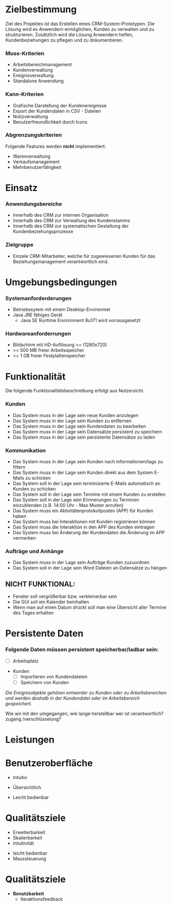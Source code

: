 # Zielbestimmung
Ziel des Projektes ist das Erstellen eines CRM-System-Prototypen. Die Lösung wird es Anwendern ermöglichen, Kunden zu verwalten und zu strukturieren. Zusätzlich wird die Lösung Anwendern helfen, Kundenbeziehungen zu pflegen und zu dokumentieren.

### Muss-Kriterien
- Arbeitsbereichmanagement
- Kundenverwaltung
- Ereignisverwaltung
- Standalone Anwendung

### Kann-Kriterien
- Grafische Darstellung der Kundenereignisse
- Export der Kundendaten in CSV - Dateien 
- Notizverwaltung
- Benutzerfreundlichkeit durch Icons

### Abgrenzungskriterien
Folgende Features werden **nicht** implementiert:
- Warenverwaltung
- Verkaufsmanagement
- Mehrbenutzerfähigkeit

# Einsatz
### Anwendungsbereiche
-	Innerhalb des CRM zur internen Organisation
- Innerhalb des CRM zur Verwaltung des Kundenstamms
-	Innerhalb des CRM zur systematischen Gestaltung der Kundenbeziehungsprozesse

### Zielgruppe
- Einzele CRM-Mitarbeiter, welche für zugewiesenen Kunden für das Beziehungsmanagement verantwortlich sind.

# Umgebungsbedingungen
### Systemanforderderungen
* Betriebssytem mit einem Desktop-Environmet
* Java JRE fähiges Gerät
  * Java SE Runtime Environment 8u171 wird vorrausgesetzt
  
### Hardwareanforderrungen
* Bildschirm mit HD-Auflösung >= (1280x720)
* \>= 500 MB freier Arbeitsspeicher
* \>= 1 GB freier Festplattenspeicher

# Funktionalität
Die folgende Funktionalitätsbeschreibung erfolgt aus Nutzersicht.

### Kunden
- Das System muss in der Lage sein neue Kunden anzulegen
- Das System muss in der Lage sein Kunden zu entfernen
- Das System muss in der Lage sein Kundendaten zu bearbeiten
- Das System muss in der Lage sein Datensätze persistent zu speichern
- Das System muss in der Lage sein persistente Datensätze zu laden

### Kommunikation
- Das System muss in der Lage sein Kunden nach Informationen/tags zu filtern
- Das System muss in der Lage sein Kunden direkt aus dem System E-Mails zu schicken
- Das System soll in der Lage sein terminisierte E-Mails automatisch an Kunden zu schicken
- Das System soll in der Lage sein Termine mit einem Kunden zu erstellen
- Das System soll in der Lage sein Erinnerungen zu Terminen einzublenden (z.B. 14:00 Uhr - Max Muster anrufen)
- Das System muss ein Aktivitätenprotokollposten (APP) für Kunden haben
- Das System muss bei Interaktionen mit Kunden registrieren können
- Das System muss die Interaktion in den APP des Kunden eintragen
- Das System muss bei Änderung der Kundendaten die Änderung im APP vermerken

### Aufträge und Anhänge
- Das System muss in der Lage sein Aufträge Kunden zuzuordnen
- Das System soll in der Lage sein Word Dateien an Datensätze zu hängen

## NICHT FUNKTIONAL:

- Fenster soll vergrößerbar bzw. verkleinerbar sein
- Die GUI soll ein Kalender beinhalten
- Wenn man auf einen Datum drückt soll man eine Übersicht aller Termine des Tages erhalten

# Persistente Daten
### Folgende Daten müssen persistent speicherbar/ladbar sein:

- [ ] Arbeitsplatz
- Kunden
  - [ ] Importieren von Kundendateien
  - [ ] Speichern von Kunden
  
*Die Ereignisobjekte gehören entwerder zu Kunden oder zu Arbeitsbereichen und werden deshalb in der Kundendatei oder im Arbeitsbereich gespeichert.*

Wie wir mit den umgegangen,
wie lange
herstellbar
wer ist verantwortlich?
zugang /verschlüsselung?

# Leistungen

# Benutzeroberfläche
* Intuitiv

* Übersichtlich
* Leicht bedienbar

# Qualitätsziele

- Erweiterbarkeit
- Skalierbarkeit
- Intuitivität

* leicht bedienbar
* Maussteuerung

# Qualitätsziele
* **Benutzbarkeit**
  * Iteraktionsfeedback
  
